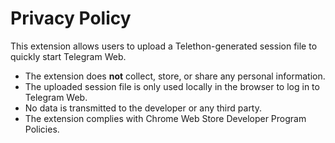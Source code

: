 # Privacy Policy
This extension allows users to upload a Telethon-generated session file to quickly start Telegram Web.  

- The extension does **not** collect, store, or share any personal information.  
- The uploaded session file is only used locally in the browser to log in to Telegram Web.  
- No data is transmitted to the developer or any third party.  
- The extension complies with Chrome Web Store Developer Program Policies.  
